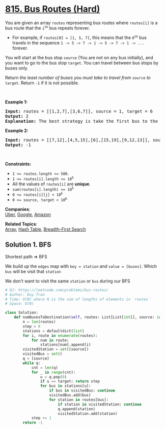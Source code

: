 # [815. Bus Routes (Hard)](https://leetcode.com/problems/bus-routes/)

<p>You are given an array <code>routes</code> representing bus routes where <code>routes[i]</code> is a bus route that the <code>i<sup>th</sup></code> bus repeats forever.</p>

<ul>
	<li>For example, if <code>routes[0] = [1, 5, 7]</code>, this means that the <code>0<sup>th</sup></code> bus travels in the sequence <code>1 -&gt; 5 -&gt; 7 -&gt; 1 -&gt; 5 -&gt; 7 -&gt; 1 -&gt; ...</code> forever.</li>
</ul>

<p>You will start at the bus stop <code>source</code> (You are not on any bus initially), and you want to go to the bus stop <code>target</code>. You can travel between bus stops by buses only.</p>

<p>Return <em>the least number of buses you must take to travel from </em><code>source</code><em> to </em><code>target</code>. Return <code>-1</code> if it is not possible.</p>

<p>&nbsp;</p>
<p><strong>Example 1:</strong></p>

<pre><strong>Input:</strong> routes = [[1,2,7],[3,6,7]], source = 1, target = 6
<strong>Output:</strong> 2
<strong>Explanation:</strong> The best strategy is take the first bus to the bus stop 7, then take the second bus to the bus stop 6.
</pre>

<p><strong>Example 2:</strong></p>

<pre><strong>Input:</strong> routes = [[7,12],[4,5,15],[6],[15,19],[9,12,13]], source = 15, target = 12
<strong>Output:</strong> -1
</pre>

<p>&nbsp;</p>
<p><strong>Constraints:</strong></p>

<ul>
	<li><code>1 &lt;= routes.length &lt;= 500</code>.</li>
	<li><code>1 &lt;= routes[i].length &lt;= 10<sup>5</sup></code></li>
	<li>All the values of <code>routes[i]</code> are <strong>unique</strong>.</li>
	<li><code>sum(routes[i].length) &lt;= 10<sup>5</sup></code></li>
	<li><code>0 &lt;= routes[i][j] &lt; 10<sup>6</sup></code></li>
	<li><code>0 &lt;= source, target &lt; 10<sup>6</sup></code></li>
</ul>

**Companies**:  
[Uber](https://leetcode.com/company/uber), [Google](https://leetcode.com/company/google), [Amazon](https://leetcode.com/company/amazon)

**Related Topics**:  
[Array](https://leetcode.com/tag/array/), [Hash Table](https://leetcode.com/tag/hash-table/), [Breadth-First Search](https://leetcode.com/tag/breadth-first-search/)

## Solution 1. BFS

Shortest path => BFS

We build up the `edges` map with `key = station` and `value = [buses]`. Which `bus` will be visit that `station`

We don't want to visit the same `station` or `bus` during our BFS

```py
# OJ: https://leetcode.com/problems/bus-routes/
# Author: Duy Tran
# Time: O(N) where N is the sum of lengths of elements in `routes`
# Space: O(N)

class Solution:
    def numBusesToDestination(self, routes: List[List[int]], source: int, target: int) -> int:
        n = len(routes)
        step = 0
        stations = defaultdict(list)
        for i, route in enumerate(routes):
            for num in route:
                stations[num].append(i)
        visitedStation = set([source])
        visitedBus = set()
        q = [source]
        while q:
            cnt = len(q)
            for _ in range(cnt):
                u = q.pop(0)
                if u == target: return step
                for bus in stations[u]:
                    if bus in visitedBus: continue
                    visitedBus.add(bus)
                    for station in routes[bus]:
                        if station in visitedStation: continue
                        q.append(station)
                        visitedStation.add(station)
            step += 1
        return -1

```
